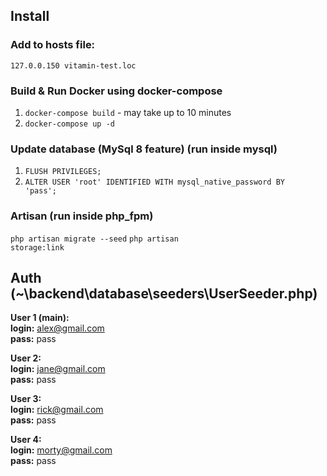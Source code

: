 ## Install
### Add to hosts file:
<code>127.0.0.150 vitamin-test.loc</code>

### Build & Run Docker using docker-compose
1. <code>docker-compose build</code> - may take up to 10 minutes
2. <code>docker-compose up -d</code>

### Update database (MySql 8 feature) (run inside mysql)
1. <code>FLUSH PRIVILEGES;</code>
2. <code>ALTER USER 'root' IDENTIFIED WITH mysql_native_password BY 'pass';</code>


### Artisan (run inside php_fpm)
<code>php artisan migrate --seed</code>
<code>php artisan storage:link</code>

## Auth (~\backend\database\seeders\UserSeeder.php)
<b>User 1 (main):</b><br>
<b>login:</b> alex@gmail.com<br>
<b>pass:</b> pass

<b>User 2:</b><br>
<b>login:</b> jane@gmail.com<br>
<b>pass:</b> pass

<b>User 3:</b><br>
<b>login:</b> rick@gmail.com<br>
<b>pass:</b> pass

<b>User 4:</b><br>
<b>login:</b> morty@gmail.com<br>
<b>pass:</b> pass
